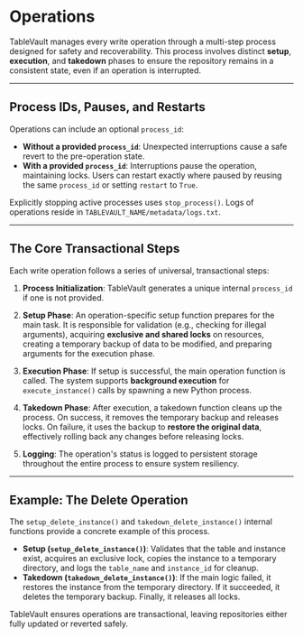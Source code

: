 # Operations

TableVault manages every write operation through a multi-step process designed for safety and recoverability. This process involves distinct **setup**, **execution**, and **takedown** phases to ensure the repository remains in a consistent state, even if an operation is interrupted.

---

## Process IDs, Pauses, and Restarts

Operations can include an optional `process_id`:

* **Without a provided `process_id`**: Unexpected interruptions cause a safe revert to the pre-operation state.
* **With a provided `process_id`**: Interruptions pause the operation, maintaining locks. Users can restart exactly where paused by reusing the same `process_id` or setting `restart` to `True`.

Explicitly stopping active processes uses `stop_process()`. Logs of operations reside in `TABLEVAULT_NAME/metadata/logs.txt`.

---

## The Core Transactional Steps

Each write operation follows a series of universal, transactional steps:

1.  **Process Initialization**: TableVault generates a unique internal `process_id` if one is not provided.

2.  **Setup Phase**: An operation-specific setup function prepares for the main task. It is responsible for validation (e.g., checking for illegal arguments), acquiring **exclusive and shared locks** on resources, creating a temporary backup of data to be modified, and preparing arguments for the execution phase.

3.  **Execution Phase**: If setup is successful, the main operation function is called. The system supports **background execution** for `execute_instance()` calls by spawning a new Python process.

4.  **Takedown Phase**: After execution, a takedown function cleans up the process. On success, it removes the temporary backup and releases locks. On failure, it uses the backup to **restore the original data**, effectively rolling back any changes before releasing locks.

5.  **Logging**: The operation's status is logged to persistent storage throughout the entire process to ensure system resiliency.

---

## Example: The Delete Operation

The `setup_delete_instance()` and `takedown_delete_instance()` internal functions provide a concrete example of this process.

  * **Setup (`setup_delete_instance()`)**: Validates that the table and instance exist, acquires an exclusive lock, copies the instance to a temporary directory, and logs the `table_name` and `instance_id` for cleanup.
  * **Takedown (`takedown_delete_instance()`)**: If the main logic failed, it restores the instance from the temporary directory. If it succeeded, it deletes the temporary backup. Finally, it releases all locks.

TableVault ensures operations are transactional, leaving repositories either fully updated or reverted safely.
